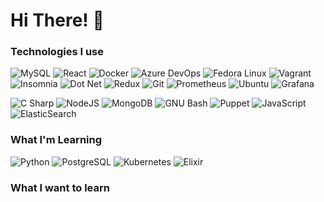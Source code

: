 # Hi There! :wave: 

### Technologies I use
<img alt="MySQL" src="https://img.shields.io/badge/-MySQL-4479A1?style=flat-square&logo=mysql&logoColor=white" /> <img alt="React" src="https://img.shields.io/badge/-React-45b8d8?style=flat-square&logo=react&logoColor=white" /> <img alt="Docker" src="https://img.shields.io/badge/-Docker-2496ED?style=flat-square&logo=docker&logoColor=white" /> <img alt="Azure DevOps" src="https://img.shields.io/badge/-Azure_Devops-0078D7?style=flat-square&logo=azure-devops&logoColor=white" /> <img alt="Fedora Linux" src="https://img.shields.io/badge/-Fedora-294172?style=flat-square&logo=fedora&logoColor=white" /> <img alt="Vagrant" src="https://img.shields.io/badge/-Vagrant-1563FF?style=flat-square&logo=vagrant&logoColor=white" /> <img alt="Insomnia" src="https://img.shields.io/badge/-Insomnia-5849BE?style=flat-square&logo=insomnia&logoColor=white" /> <img alt="Dot Net" src="https://img.shields.io/badge/-.NET-5C2D91?style=flat-square&logo=.net&logoColor=white" /> <img alt="Redux" src="https://img.shields.io/badge/-Redux-764ABC?style=flat-square&logo=redux&logoColor=white" /> <img alt="Git" src="https://img.shields.io/badge/-Git-F05032?style=flat-square&logo=git&logoColor=white" /> <img alt="Prometheus" src="https://img.shields.io/badge/-Prometheus-E6522C?style=flat-square&logo=prometheus&logoColor=white" /> <img alt="Ubuntu" src="https://img.shields.io/badge/-Ubuntu-E95420?style=flat-square&logo=ubuntu&logoColor=white" /> <img alt="Grafana" src="https://img.shields.io/badge/-Grafana-F46800?style=flat-square&logo=grafana&logoColor=white"/> 

<img alt="C Sharp" src="https://img.shields.io/badge/-C_Sharp-239021?style=flat-square&logo=C-Sharp&logoColor=white" /> <img alt="NodeJS" src="https://img.shields.io/badge/-NodeJs-339933?style=flat-square&logo=node.js&logoColor=white" /> <img alt="MongoDB" src="https://img.shields.io/badge/-MongoDB-47A248?style=flat-square&logo=mongodb&logoColor=white" /> <img alt="GNU Bash" src="https://img.shields.io/badge/-GNU_Bash-4EAA25?style=flat-square&logo=gnu-bash&logoColor=white" /> <img alt="Puppet" src="https://img.shields.io/badge/-Puppet-FFAE1A?style=flat-square&logo=puppet&logoColor=white" /> <img alt="JavaScript" src="https://img.shields.io/badge/-JavaScript-F7DF1E?style=flat-square&logo=javascript&logoColor=white" /> <img alt="ElasticSearch" src="https://img.shields.io/badge/-ElasticSearch-005572?style=flat-square&logo=elasticsearch&logoColor=white" /> 

### What I'm Learning 

<img alt="Python" src="https://img.shields.io/badge/-Python-3776AB?style=flat-square&logo=python&logoColor=white" /> <img alt="PostgreSQL" src="https://img.shields.io/badge/-PostgreSQL-336791?style=flat-square&logo=postgresql&logoColor=white" /> <img alt="Kubernetes" src="https://img.shields.io/badge/-Kubernetes-326CE5?style=flat-square&logo=kubernetes&logoColor=white" /> <img alt="Elixir" src="https://img.shields.io/badge/-Elixir-4B275F?style=flat-square&logo=elixir&logoColor=white"  />  

### What I want to learn

